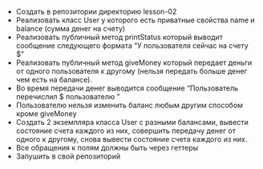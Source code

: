 - Создать в репозитории директорию lesson-02
- Реализовать класс User у которого есть приватные свойства name и balance (сумма денег на счету)
- Реализовать публичный метод printStatus который выводит сообщение следующего формата “У пользователя <name> сейчас на счету $<balance>”
- Реализовать публичный метод giveMoney который передает деньги от одного пользователя к другому (нельзя передать больше денег чем есть на балансе).
- Во время передачи денег выводится сообщение “Пользователь <name> перечислил $<amount> пользователю <name>”
- Пользователю нельзя изменить баланс любым другим способом кроме giveMoney
- Создать 2 экземпляра класса User с разными балансами, вывести состояние счета каждого из них, совершить передачу денег от одного к другому, снова вывести состояние счета каждого из них.
- Все обращения к полям должны быть через геттеры
- Запушить в свой репозиторий